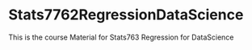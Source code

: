# Stats7762RegressionDataScience
This is the course Material for Stats763 Regression for DataScience
